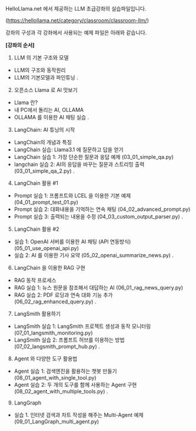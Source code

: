 
HelloLlama.net 에서 제공하는 LLM 초급강좌의 실습파일입니다.

(https://hellollama.net/category/classroom/classroom-llm/)

강좌의 구성과 각 강좌에서 사용되는 예제 파일은 아래와 같습니다.


**[강좌의 순서]**

1. LLM 의 기본 구조와 모델
- LLM의 구조와 동작원리
- LLM의 기본모델과 파인튜닝
.
2. 오픈소스 Llama 로 AI 맛보기
- Llama 란?
- 내 PC에서 돌리는 AI, OLLAMA
- OLLAMA 를 이용한 AI 채팅 실습
.
3. LangChain: AI 튜닝의 시작
- LangChain의 개념과 특징
- LangChain 실습: Llama3.1 에 질문하고 답을 얻기
- LangChain 실습 1: 가장 단순한 질문과 응답 예제 (03_01_simple_qa.py)
- langchain 실습 2: AI의 응답을 바꾸는 질문과 스트리밍 출력 (03_01_simple_qa_2.py)
.
4. LangChain 활용 #1
- Prompt 실습 1: 프롬프트와 LCEL 을 이용한 기본 예제 (04_01_prompt_test_01.py)
- Prompt 실습 2: 대화내용을 기억하는 연속 채팅 (04_02_advanced_prompt.py)
- Prompt 실습 3: 출력되는 내용을 수정 (04_03_custom_output_parser.py)
.
5. LangChain 활용 #2
- 실습 1: OpenAI 서버를 이용한 AI 채팅 (API 연동방식) (05_01_use_openai_api.py)
- 실습 2: AI 를 이용한 기사 요약 (05_02_openai_summarize_news.py)
.
6. LangChain 을 이용한 RAG 구현
- RAG 동작 프로세스
- RAG 실습 1: 뉴스 원문을 참조해서 대답하는 AI (06_01_rag_news_query.py)
- RAG 실습 2: PDF 로딩과 연속 대화 기능 추가 (06_02_rag_enhanced_query.py)
.
7. LangSmith 활용하기
- LangSmith 실습 1: LangSmith 프로젝트 생성과 동작 모니터링 (07_01_langsmith_monitoring.py)
- LangSmith 실습 2: 프롬프트 허브를 이용하는 방법 (07_02_langsmith_prompt_hub.py)
.
8. Agent 와 다양한 도구 활용법
- Agent 실습 1: 검색엔진을 활용하는 챗봇 만들기 (08_01_agent_with_single_tool.py)
- Agent 실습 2: 두 개의 도구를 함께 사용하는 Agent 구현 (08_02_agent_with_multiple_tools.py)
.
9. LangGraph
- 실습 1. 인터넷 검색과 차트 작성을 해주는 Multi-Agent 예제 (09_01_LangGraph_multi_agent.py)
